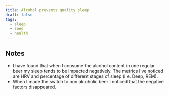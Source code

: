 ```yaml
---
title: Alcohol prevents quality sleep
draft: false
tags:
  - sleep
  - seed
  - health
---
```

  ## Notes
 - I have found that when I consume the alcohol content in one regular beer my sleep tends to be impacted negatively. The metrics I’ve noticed are HRV and percentage of different stages of sleep (i.e. Deep, REM).
 - When I made the switch to non alcoholic beer I noticed that the negative factors disappeared.